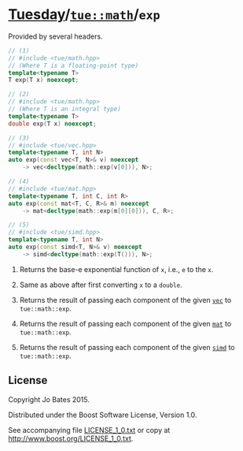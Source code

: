[Tuesday](../../../README.md)/[`tue::math`](../../namespaces/tue/math.md)/`exp`
===============================================================================
Provided by several headers.

```c++
// (1)
// #include <tue/math.hpp>
// (Where T is a floating-point type)
template<typename T>
T exp(T x) noexcept;

// (2)
// #include <tue/math.hpp>
// (Where T is an integral type)
template<typename T>
double exp(T x) noexcept;

// (3)
// #include <tue/vec.hpp>
template<typename T, int N>
auto exp(const vec<T, N>& v) noexcept
    -> vec<decltype(math::exp(v[0])), N>;

// (4)
// #include <tue/mat.hpp>
template<typename T, int C, int R>
auto exp(const mat<T, C, R>& m) noexcept
    -> mat<decltype(math::exp(m[0][0])), C, R>;

// (5)
// #include <tue/simd.hpp>
template<typename T, int N>
auto exp(const simd<T, N>& v) noexcept
    -> simd<decltype(math::exp(T())), N>;
```

1. Returns the base-e exponential function of `x`, i.e., `e` to the `x`.

2. Same as above after first converting `x` to a `double`.

3. Returns the result of passing each component of the given
   [`vec`](../../headers/vec.md) to `tue::math::exp`.

4. Returns the result of passing each component of the given
   [`mat`](../../headers/mat.md) to `tue::math::exp`.

5. Returns the result of passing each component of the given
   [`simd`](../../headers/simd.md) to `tue::math::exp`.

License
-------
Copyright Jo Bates 2015.

Distributed under the Boost Software License, Version 1.0.

See accompanying file [LICENSE_1_0.txt](../../../LICENSE_1_0.txt) or copy at
http://www.boost.org/LICENSE_1_0.txt.
